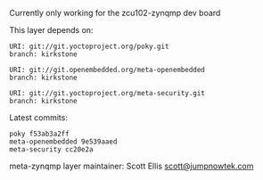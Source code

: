 Currently only working for the zcu102-zynqmp dev board

This layer depends on:

    URI: git://git.yoctoproject.org/poky.git
    branch: kirkstone

    URI: git://git.openembedded.org/meta-openembedded
    branch: kirkstone

    URI: git://git.yoctoproject.org/meta-security.git
    branch: kirkstone

Latest commits:

    poky f53ab3a2ff
    meta-openembedded 9e539aaed
    meta-security cc20e2a

meta-zynqmp layer maintainer: Scott Ellis <scott@jumpnowtek.com>
